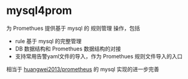 # mysql4prom
为 Promethues 提供基于 mysql 的 规则管理 操作，包括
- rule 基于 mysql 的完整管理
- DB 数据结构和 Promethues 数据结构的对接
- 支持常用告警yaml文件的导入，作为 Promethues 规则文件导入的入口

相当于 [huangwei2013/prometheus](https://github.com/huangwei2013/prometheus) 的 mysql 实现的进一步完善
